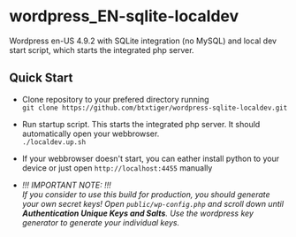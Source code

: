 # wordpress_EN-sqlite-localdev
Wordpress en-US 4.9.2 with SQLite integration (no MySQL) and local dev start script, which starts the integrated php server.

## Quick Start
- Clone repository to your prefered directory running<br>
```git clone https://github.com/btxtiger/wordpress-sqlite-localdev.git```

- Run startup script. This starts the integrated php server. It should automatically open your webbrowser.<br>
```./localdev.up.sh```

- If your webbrowser doesn't start, you can eather install python to your device or just open `http://localhost:4455` manually

- _!!! IMPORTANT NOTE: !!! <br> If you consider to use this build for production, you should generate your own secret keys! Open `public/wp-config.php` and scroll down until **Authentication Unique Keys and Salts**. Use the wordpress key generator to generate your individual keys._